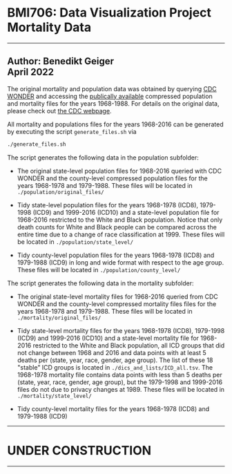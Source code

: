 # BMI706: Data Visualization Project Mortality Data
---
Author: Benedikt Geiger <br>
April 2022
---

The original mortality and population data was obtained by querying [CDC WONDER](https://wonder.cdc.gov/mortSQL.html)
and accessing the [publically available](https://www.cdc.gov/nchs/data_access/cmf.htm) compressed population and mortality files for the years 1968-1988.
For details on the original data, please check out [the CDC webpage](https://www.cdc.gov/nchs/data_access/cmf.htm).


All mortality and populations files for the years 1968-2016 can be generated by executing the script `generate_files.sh` via

```bash
./generate_files.sh
```


The script generates the following data in the population subfolder:

* The original state-level population files for 1968-2016 queried with CDC WONDER and the county-level compressed 
population files for the years 1968-1978 and 1979-1988.
These files will be located in `./population/original_files/`
	
* Tidy state-level population files for the years 1968-1978 (ICD8), 1979-1998 (ICD9) and 1999-2016 (ICD10) and
a state-level population file for 1968-2016 restricted to the White and Black population. Notice that only death
counts for White and Black people can be compared across the entire time due to a change of race classification
at 1999.
These files will be located in `./population/state_level/`
	
* Tidy county-level population files for the years 1968-1978 (ICD8) and 1979-1988 (ICD9) in long and wide format
with respect to the age group.
These files will be located in `./population/county_level/`
	

	
The script generates the following data in the mortality subfolder:

* The original state-level mortality files for 1968-2016 queried from CDC WONDER and the county-level compressed
mortality files files for the years 1968-1978 and 1979-1988.
These files will be located in `./mortality/original_files/`
	
* Tidy state-level mortality files for the years 1968-1978 (ICD8), 1979-1998 (ICD9) and 1999-2016 (ICD10) and
a state-level mortality file for 1968-2016 restricted to the White and Black population, all ICD groups that
did not change between 1968 and 2016 and data points with at least 5 deaths per (state, year, race, gender, age group).
The list of these 18 "stable" ICD groups is located in `./dics_and_lists/ICD_all.tsv`.
The 1968-1978 mortality file contains data points with less than 5 deaths per (state, year, race, gender, age group),
but the 1979-1998 and 1999-2016 files do not due to privacy changes at 1989.
These files will be located in `./mortality/state_level/`
	
* Tidy county-level mortality files for the years 1968-1978 (ICD8) and 1979-1988 (ICD9)
---
# UNDER CONSTRUCTION
---
